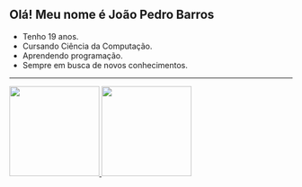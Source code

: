## Olá! Meu nome é João Pedro Barros

- Tenho 19 anos. 
- Cursando Ciência da Computação. 
- Aprendendo programação. 
- Sempre em busca de novos conhecimentos.
---------------------------------------------------------
<div>
  <a href="https://github.com/jppn123">
  <img height="160em" src="https://github-readme-stats.vercel.app/api?username=jppn123&show_icons=true&theme=dracula&include_all_commits=true"/>
  <img height="160em" src="https://github-readme-stats.vercel.app/api/top-langs/?username=jppn123&layout=compact&langs_count=7&theme=dracula"/>
</div>

